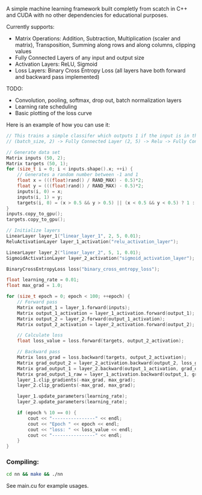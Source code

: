A simple machine learning framework built completly from scatch in C++ and CUDA with no other dependencies for educational purposes.

Currently supports:
- Matrix Operations: Addition, Subtraction, Multiplication (scaler and matrix), Transposition, Summing along rows and along columns, clipping values
- Fully Connected Layers of any input and output size
- Activation Layers: ReLU, Sigmoid
- Loss Layers: Binary Cross Entropy Loss
(all layers have both forward and backward pass implemented)

TODO:
- Convolution, pooling, softmax, drop out, batch normalization layers
- Learning rate scheduling
- Basic plotting of the loss curve


Here is an example of how you can use it:

```c++
// This trains a simple classifer which outputs 1 if the input is in the top right or bottom left quadrants, but 0 otherwise
// (batch_size, 2) -> Fully Connected Layer (2, 5) -> Relu -> Fully Connected Layer (5, 1) -> Sigmoid

// Generate data set
Matrix inputs (50, 2);
Matrix targets (50, 1);
for (size_t i = 0; i < inputs.shape().x; ++i) {
    // Generates a random number between -1 and 1
    float x = (((float)rand() / RAND_MAX) - 0.5)*2;
    float y = (((float)rand() / RAND_MAX) - 0.5)*2;
    inputs(i, 0) = x;
    inputs(i, 1) = y;
    targets(i, 0) = (x > 0.5 && y > 0.5) || (x < 0.5 && y < 0.5) ? 1 : 0;
}
inputs.copy_to_gpu();
targets.copy_to_gpu();

// Initialize layers
LinearLayer layer_1("linear_layer_1", 2, 5, 0.01);
ReluActivationLayer layer_1_activation("relu_activation_layer");

LinearLayer layer_2("linear_layer_2", 5, 1, 0.01);
SigmoidActivationLayer layer_2_activation("sigmoid_activation_layer");

BinaryCrossEntropyLoss loss("binary_cross_entropy_loss");

float learning_rate = 0.01;
float max_grad = 1.0;

for (size_t epoch = 0; epoch < 100; ++epoch) {
    // Forward pass
    Matrix output_1 = layer_1.forward(inputs);
    Matrix output_1_activation = layer_1_activation.forward(output_1);
    Matrix output_2 = layer_2.forward(output_1_activation);
    Matrix output_2_activation = layer_2_activation.forward(output_2);

    // Calculate loss
    float loss_value = loss.forward(targets, output_2_activation);

    // Backward pass
    Matrix loss_grad = loss.backward(targets, output_2_activation);
    Matrix grad_output_2 = layer_2_activation.backward(output_2, loss_grad);
    Matrix grad_output_1 = layer_2.backward(output_1_activation, grad_output_2);
    Matrix grad_output_1_raw = layer_1_activation.backward(output_1, grad_output_1);
    layer_1.clip_gradients(-max_grad, max_grad);
    layer_2.clip_gradients(-max_grad, max_grad);

    layer_1.update_parameters(learning_rate);
    layer_2.update_parameters(learning_rate);

    if (epoch % 10 == 0) {
        cout << "----------------" << endl;
        cout << "Epoch " << epoch << endl;
        cout << "loss: " << loss_value << endl;
        cout << "----------------" << endl;
    }
}
```


### Compiling:
```bash
cd nn && make && ./nn
```
See main.cu for example usages.
